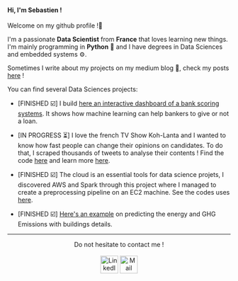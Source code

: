 #### Hi, I'm Sebastien ! </br>

Welcome on my github profile !👋

I'm a passionate **Data Scientist** from **France** that loves learning new things.
I'm mainly programming in **Python** 🐍 and I have degrees in Data Sciences and embedded systems ⚙️.

Sometimes I write about my projects on my medium blog 📝, check my posts [here](https://medium.com/@sebastienmaviel) !

You can find several Data Sciences projects:

- [FINISHED ☑️] I build [here an interactive dashboard of a bank scoring systems](https://github.com/MavielS/modele-de-scoring-bancaire). It shows how machine learning can help bankers to give or not a loan.

- [IN PROGRESS ⏳] I love the french TV Show Koh-Lanta and I wanted to know how fast people can change their opinions on candidates. To do that, I scraped thousands of tweets to analyse their contents ! Find the code [here](https://github.com/MavielS/koh-lanta-analyse-de-popularite) and learn more [here](https://medium.com/@sebastienmaviel/%C3%A9volution-de-la-popularit%C3%A9-des-candidats-de-koh-lanta-partie-1-ac381792e623?p=ac381792e623).

- [FINISHED ☑️] The cloud is an essential tools for data science projets, I discovered AWS and Spark through this project where I managed to create a preprocessing pipeline on an EC2 machine. See the codes uses [here](https://github.com/MavielS/fruits_spark_aws).

- [FINISHED ☑️] [Here's an example](https://github.com/MavielS/emissions-energy-ges-seattle) on predicting the energy and GHG Emissions with buildings details.

---- 

<p align="center">
  Do not hesitate to contact me ! <br> <br>
  <a href="https://www.linkedin.com/in/s%C3%A9bastien-maviel/" class="fancybox" ><img src="https://user-images.githubusercontent.com/63207451/97303444-b2c04380-185a-11eb-8cfc-864c33a64e4b.png" title="LinkedIn" width="40" height="40"></a>
  <a href="mailto:sebastien.maviel@gmail.com" class="fancybox" ><img src="https://user-images.githubusercontent.com/63207451/97303543-cec3e500-185a-11eb-8adc-c1364e2054a9.png" title="Mail" width="40" height="40"></a>
</p>


<!--
**MavielS/MavielS** is a ✨ _special_ ✨ repository because its `README.md` (this file) appears on your GitHub profile.

Here are some ideas to get you started:

- 🔭 I’m currently working on ...
- 🌱 I’m currently learning ...
- 👯 I’m looking to collaborate on ...
- 🤔 I’m looking for help with ...
- 💬 Ask me about ...
- 📫 How to reach me: ...
- 😄 Pronouns: ...
- ⚡ Fun fact: ...
-->
